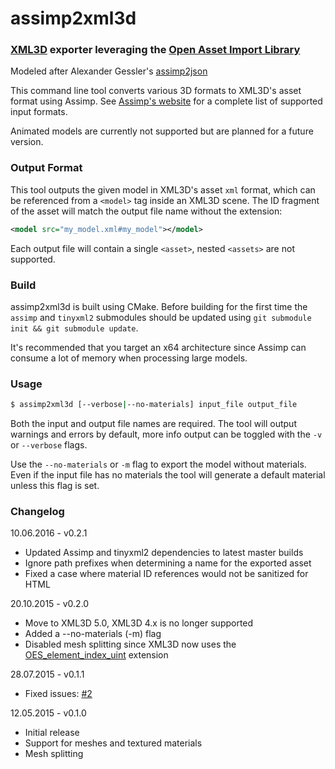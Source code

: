 assimp2xml3d
========

### [XML3D](https://github.com/xml3d/xml3d.js) exporter leveraging the [Open Asset Import Library](https://github.com/assimp/assimp)
Modeled after Alexander Gessler's [assimp2json](https://github.com/acgessler/assimp2json)

This command line tool converts various 3D formats to XML3D's asset format using Assimp. See [Assimp's website](http://assimp.sourceforge.net/main_features_formats.html) 
for a complete list of supported input formats.

Animated models are currently not supported but are planned for a future version.

### Output Format
This tool outputs the given model in XML3D's asset ```xml``` format, which can  be referenced from a ```<model>``` tag inside
an XML3D scene. The ID fragment of the asset will match the output file name without the extension:

```xml
<model src="my_model.xml#my_model"></model>
```

Each output file will contain a single ```<asset>```, nested ```<assets>``` are not supported.

### Build
assimp2xml3d is built using CMake. Before building for the first time the ```assimp``` and ```tinyxml2``` submodules should be
updated using ```git submodule init && git submodule update```.

It's recommended that you target an x64 architecture since Assimp can consume a lot of memory when processing large models. 

### Usage

```bash
$ assimp2xml3d [--verbose|--no-materials] input_file output_file
```

Both the input and output file names are required. The tool will output warnings and errors by default, more info output can be toggled
with the ```-v``` or ```--verbose``` flags. 

Use the ```--no-materials``` or ```-m``` flag to export the model without materials. Even if the input file has no materials the tool will generate a 
default material unless this flag is set. 

### Changelog

10.06.2016 - v0.2.1

* Updated Assimp and tinyxml2 dependencies to latest master builds
* Ignore path prefixes when determining a name for the exported asset
* Fixed a case where material ID references would not be sanitized for HTML

20.10.2015 - v0.2.0

* Move to XML3D 5.0, XML3D 4.x is no longer supported
* Added a --no-materials (-m) flag
* Disabled mesh splitting since XML3D now uses the [OES_element_index_uint](https://www.khronos.org/registry/webgl/extensions/OES_element_index_uint/) extension

28.07.2015 - v0.1.1

* Fixed issues: [#2](https://github.com/csvurt/assimp2xml3d/issues/2)

12.05.2015 - v0.1.0

* Initial release
* Support for meshes and textured materials
* Mesh splitting
